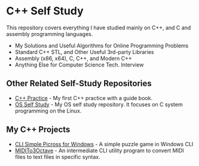 # C++ Self Study
This repository covers everything I have studied mainly on C++, and C and assembly programming languages.

* My Solutions and Useful Algorithms for Online Programming Problems
* Standard C++ STL, and Other Useful 3rd-party Libraries
* Assembly (x86, x64), C, C++, and Modern C++
* Anything Else for Computer Science Tech. Interview

## Other Related Self-Study Repositories
* [C++ Practice](https://github.com/reruo321/Cplus_Practice) - My first C++ practice with a guide book.
* [OS Self Study](https://github.com/reruo321/OS-Self-Study) - My OS self study repository. It focuses on C system programming on the Linux.

## My C++ Projects
* [CLI Simple Picross for Windows](https://github.com/reruo321/CLI-Simple-Picross) - A simple puzzle game in Windows CLI
* [MIDITo3Octave](https://github.com/reruo321/MIDI-to-3Octave) - An intermediate CLI utility program to convert MIDI files to text files in specific syntax.
